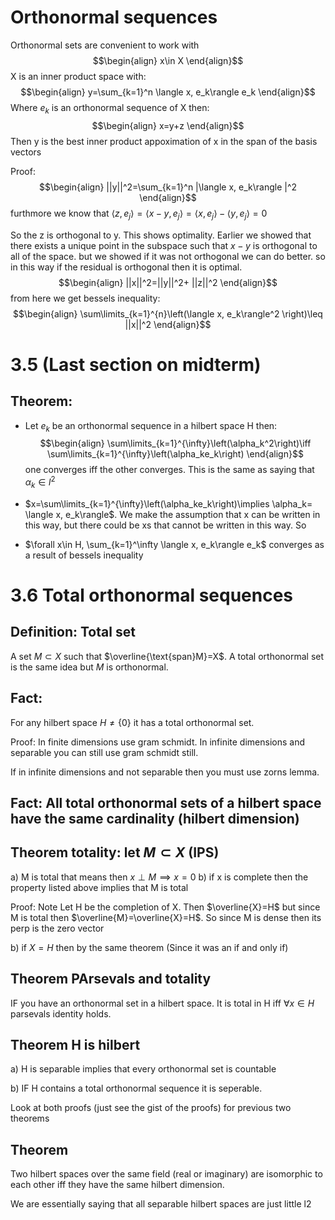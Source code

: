 # Orthonormal sequences

Orthonormal sets are convenient to work with
$$\begin{align}
x\in X
\end{align}$$
X is an inner product space with:
$$\begin{align}
y=\sum_{k=1}^n \langle x, e_k\rangle e_k
\end{align}$$
Where $e_k$ is an orthonormal sequence of X then:
$$\begin{align}
x=y+z
\end{align}$$
Then y is the best inner product appoximation of x in the span of the basis vectors

Proof:
$$\begin{align}
||y||^2=\sum_{k=1}^n |\langle x, e_k\rangle |^2
\end{align}$$
furthmore we know that $\langle z, e_j\rangle = \langle x-y, e_j\rangle = \langle x, e_j\rangle -\langle y, e_j\rangle =0$

So the z is orthogonal to y. This shows optimality. Earlier we showed that there exists a unique point in the subspace such that $x-y$ is orthogonal to all of the space. but we showed if it was not orthogonal we can do better. so in this way if the residual is orthogonal then it is optimal.
$$\begin{align}
||x||^2=||y||^2+ ||z||^2
\end{align}$$
from here we get bessels inequality:
$$\begin{align}
\sum\limits_{k=1}^{n}\left(\langle x, e_k\rangle^2 \right)\leq ||x||^2
\end{align}$$
# 3.5 (Last section on midterm)
## Theorem:
- Let $e_k$ be an orthonormal sequence in a hilbert space H then:
$$\begin{align}
\sum\limits_{k=1}^{\infty}\left(\alpha_k^2\right)\iff \sum\limits_{k=1}^{\infty}\left(\alpha_ke_k\right)
\end{align}$$
one converges iff the other converges. This is the same as saying that $\alpha_k\in l^2$

- $x=\sum\limits_{k=1}^{\infty}\left(\alpha_ke_k\right)\implies \alpha_k= \langle x, e_k\rangle$. We make the assumption that x can be written in this way, but there could be xs that cannot be written in this way. So
- $\forall x\in H, \sum_{k=1}^\infty \langle x, e_k\rangle e_k$ converges as a result of bessels inequality
# 3.6 Total orthonormal sequences
## Definition: Total set
A set $M\subset X$ such that $\overline{\text{span}M}=X$. A total orthonormal set is the same idea but $M$ is orthonormal.

## Fact:
For any hilbert space $H\neq \{0\}$ it has a total orthonormal set.

Proof: In finite dimensions use gram schmidt. In infinite dimensions and separable you can still use gram schmidt still.

If in infinite dimensions and not separable then you must use zorns lemma.

## Fact: All total orthonormal sets of a hilbert space have the same cardinality (hilbert dimension)

## Theorem totality: let $M\subset X$ (IPS)
a) M is total that means then $x\perp M\implies x=0$
b) if x is complete then the property listed above implies that M is total

Proof:
Note Let H be the completion of X. Then $\overline{X}=H$ but since M is total then $\overline{M}=\overline{X}=H$. So since M is dense then its perp is the zero vector

b) if $X=H$ then by the same theorem (Since it was an if and only if)

## Theorem PArsevals and totality
IF you have an orthonormal set in a hilbert space. It is total in H iff $\forall x\in H$ parsevals identity holds.
## Theorem H is hilbert
a) H is separable implies that every orthonormal set is countable

b) IF H contains a total orthonormal sequence it is seperable.

Look at both proofs (just see the gist of the proofs) for previous two theorems
<!-- NOTE: Look at previous two proofs -->
## Theorem
Two hilbert spaces over the same field (real or imaginary) are isomorphic to each other iff they have the same hilbert dimension.

We are essentially saying that all separable hilbert spaces are just little l2
